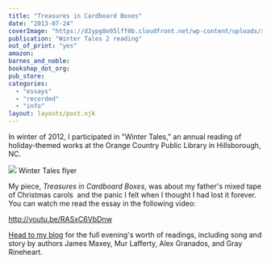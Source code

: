 ```yaml
---
title: "Treasures in Cardboard Boxes"
date: "2013-07-24"
coverImage: "https://d2ypg8o05lff0b.cloudfront.net/wp-content/uploads/sites/3/pages/WinterTales2.png"
publication: "Winter Tales 2 reading"
out_of_print: "yes"
amazon:
barnes_and_noble:
bookshop_dot_org:
pub_store:
categories:
  - "essays"
  - "recorded"
  - "info"
layout: layouts/post.njk
---
```


In winter of 2012, I participated in "Winter Tales," an annual reading of holiday-themed works at the Orange Country Public Library in Hillsborough, NC.

![](https://d2ypg8o05lff0b.cloudfront.net/wp-content/uploads/sites/3/pages/WinterTales2.png) Winter Tales flyer

My piece, _Treasures in Cardboard Boxes_, was about my father's mixed tape of Christmas carols  and the panic I felt when I thought I had lost it forever. You can watch me read the essay in the following video:

http://youtu.be/RASxC6VbDnw

[Head to my blog](/blog/2013/01/winter-tales-the-readings/ "The Gourmez") for the full evening's worth of readings, including song and story by authors James Maxey, Mur Lafferty, Alex Granados, and Gray Rineheart.
